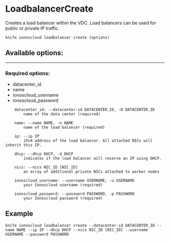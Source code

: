 # LoadbalancerCreate

Creates a load balancer within the VDC. Load balancers can be used for public or private IP traffic.

    knife ionoscloud loadbalancer create (options)


## Available options:
---

### Required options:
* datacenter_id
* name
* ionoscloud_username
* ionoscloud_password

```
    datacenter_id: --datacenter-id DATACENTER_ID, -D DATACENTER_ID
        name of the data center (required)

    name: --name NAME, -n NAME
        name of the load balancer (required)

    ip: --ip IP
        iPv4 address of the load balancer. All attached NICs will inherit this IP.

    dhcp: --dhcp DHCP, -d DHCP
        indicates if the load balancer will reserve an IP using DHCP.

    nics: --nics NIC_ID [NIC_ID]
        an array of additional private NICs attached to worker nodes

    ionoscloud_username: --username USERNAME, -u USERNAME
        your Ionoscloud username (required)

    ionoscloud_password: --password PASSWORD, -p PASSWORD
        your Ionoscloud password (required)

```
## Example

```text
knife ionoscloud loadbalancer create --datacenter-id DATACENTER_ID --name NAME --ip IP --dhcp DHCP --nics NIC_ID [NIC_ID] --username USERNAME --password PASSWORD
```

